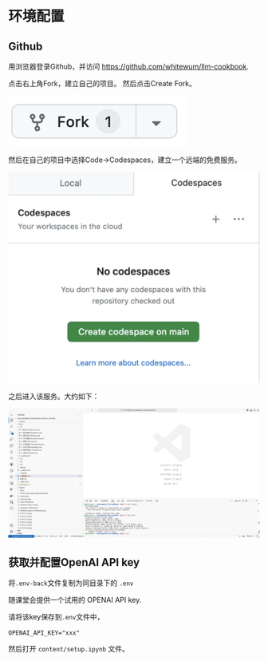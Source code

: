 # 环境配置

## Github


用浏览器登录Github，并访问 https://github.com/whitewum/llm-cookbook.

点击右上角Fork，建立自己的项目。  然后点击Create Fork。

![](../figures/Snipaste_2024-04-23_17-55-21.png)

然后在自己的项目中选择Code->Codespaces，建立一个远端的免费服务。

![](../figures/Snipaste_2024-04-23_17-53-41.png)

之后进入该服务。大约如下：

![](../figures/vscode.png)


## 获取并配置OpenAI API key

将`.env-back`文件复制为同目录下的 `.env`

随课堂会提供一个试用的 OPENAI API key. 

请将该key保存到`.env`文件中，

```
OPENAI_API_KEY="xxx"
```  

然后打开 `content/setup.ipynb` 文件。